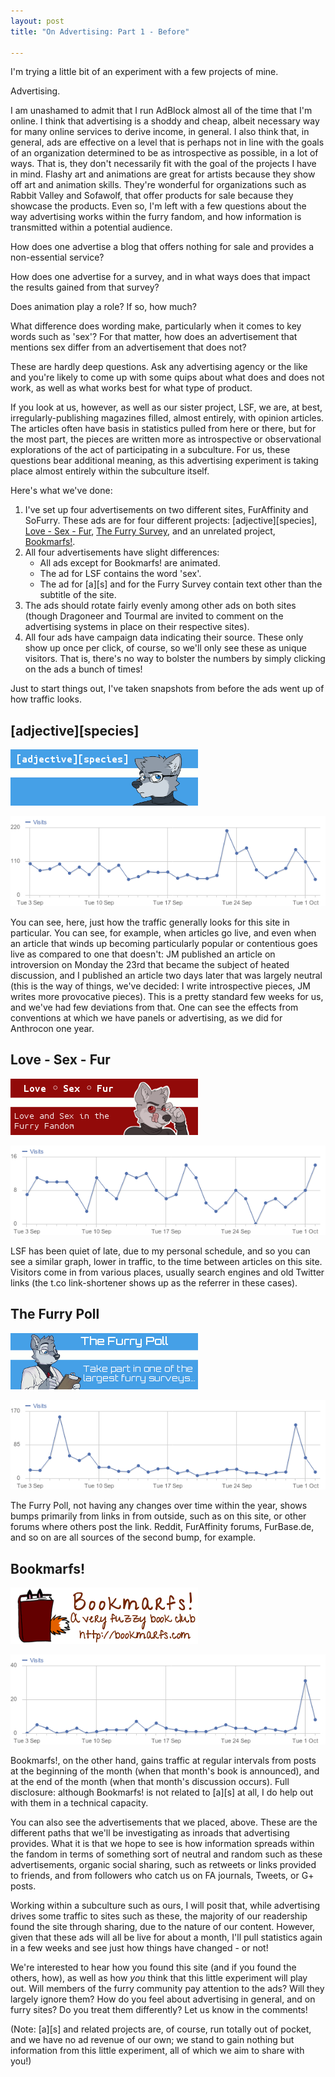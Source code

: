```yaml
---
layout: post
title: "On Advertising: Part 1 - Before"

---
```


I'm trying a little bit of an experiment with a few projects of mine.

Advertising.

I am unashamed to admit that I run AdBlock almost all of the time that I'm
online.  I think that advertising is a shoddy and cheap, albeit necessary way
for many online services to derive income, in general.  I also think that, in
general, ads are effective on a level that is perhaps not in line with the goals
of an organization determined to be as introspective as possible, in a lot of
ways.  That is, they don't necessarily fit with the goal of the projects I have
in mind.  Flashy art and animations are great for artists because they show off
art and animation skills.  They're wonderful for organizations such as Rabbit
Valley and Sofawolf, that offer products for sale because they showcase the
products.  Even so, I'm left with a few questions about the way advertising
works within the furry fandom, and how information is transmitted within a
potential audience.

How does one advertise a blog that offers nothing for sale and provides a
non-essential service?

How does one advertise for a survey, and in what ways does that impact the
results gained from that survey?

Does animation play a role?  If so, how much?

What difference does wording make, particularly when it comes to key words such
as 'sex'?  For that matter, how does an advertisement that mentions sex differ
from an advertisement that does not?

These are hardly deep questions.  Ask any advertising agency or the like and
you're likely to come up with some quips about what does and does not work, as
well as what works best for what type of product.

If you look at us, however, as well as our sister project, LSF, we are, at best,
irregularly-publishing magazines filled, almost entirely, with opinion articles.
The articles often have basis in statistics pulled from here or there, but for
the most part, the pieces are written more as introspective or observational
explorations of the act of participating in a subculture.  For us, these
questions bear additional meaning, as this advertising experiment is taking
place almost entirely within the subculture itself.

Here's what we've done:

1. I've set up four advertisements on two different sites, FurAffinity and
SoFurry.  These ads are for four different projects: \[adjective\]\[species\],
[Love - Sex - Fur][lsf], [The Furry Survey][fp], and an unrelated project,
[Bookmarfs!][marfs].
2. All four advertisements have slight differences:
    * All ads except for Bookmarfs! are animated.
    * The ad for LSF contains the word 'sex'.
    * The ad for \[a\]\[s\] and for the Furry Survey contain text other than
      the subtitle of the site.  
3. The ads should rotate fairly evenly among other ads on both sites (though
Dragoneer and Tourmal are invited to comment on the advertising systems in place
on their respective sites).
4. All four ads have campaign data indicating their source.  These only show up
once per click, of course, so we'll only see these as unique visitors.  That is,
there's no way to bolster the numbers by simply clicking on the ads a bunch of
times!

Just to start things out, I've taken snapshots from before the ads went up of
how traffic looks.

## \[adjective\]\[species\]

![\[adjective\]\[species\] ad](/assets/furry/ads/adjspecies.gif)

![\[adjective\]\[species\] pre-ads](/assets/furry/ads/as-preads.png)

You can see, here, just how the traffic generally looks for this site in
particular.  You can see, for example, when articles go live, and even when an
article that winds up becoming particularly popular or contentious goes live as
compared to one that doesn't: JM published an article on introversion on Monday
the 23rd that became the subject of heated discussion, and I published an
article two days later that was largely neutral (this is the way of things,
we've decided: I write introspective pieces, JM writes more provocative pieces).
This is a pretty standard few weeks for us, and we've had few deviations from
that.  One can see the effects from conventions at which we have panels or
advertising, as we did for Anthrocon one year.

## Love - Sex - Fur

![Love - Sex - Fur ad](/assets/furry/ads/lovesexfur.gif)

![Love - Sex - Fur pre-ads](/assets/furry/ads/lsf-preads.png)

LSF has been quiet of late, due to my personal schedule, and so you can see a
similar graph, lower in traffic, to the time between articles on this site.
Visitors come in from various places, usually search engines and old Twitter
links (the t.co link-shortener shows up as the referrer in these cases).

## The Furry Poll

![The Furry Poll ad](/assets/furry/ads/furrypoll.gif)

![The Furry Poll pre-ads](/assets/furry/ads/furrypoll-preads.png)

The Furry Poll, not having any changes over time within the year, shows bumps
primarily from links in from outside, such as on this site, or other forums
where others post the link.  Reddit, FurAffinity forums, FurBase.de, and so on
are all sources of the second bump, for example.

## Bookmarfs!

![Bookmarfs! ad](/assets/furry/ads/bookmarfs.png)

![Bookmarfs! pre-ads](/assets/furry/ads/bookmarfs-preads.png)

Bookmarfs!, on the other hand, gains traffic at regular intervals from posts at
the beginning of the month (when that month's book is announced), and at the end
of the month (when that month's discussion occurs).  Full disclosure: although
Bookmarfs! is not related to \[a\]\[s\] at all, I do help out with them in a
technical capacity.

You can also see the advertisements that we placed, above.  These are the
different paths that we'll be investigating as inroads that advertising
provides.  What it is that we hope to see is how information spreads within the
fandom in terms of something sort of neutral and random such as these
advertisements, organic social sharing, such as retweets or links provided to
friends, and from followers who catch us on FA journals, Tweets, or G+ posts.

Working within a subculture such as ours, I will posit that, while advertising
drives some traffic to sites such as these, the majority of our readership found
the site through sharing, due to the nature of our content.  However, given that
these ads will all be live for about a month, I'll pull statistics again in a
few weeks and see just how things have changed - or not!

We're interested to hear how you found this site (and if you found the others,
how), as well as how *you* think that this little experiment will play out. Will
members of the furry community pay attention to the ads?  Will they largely
ignore them?  How do you feel about advertising in general, and on furry sites?
Do you treat them differently?  Let us know in the comments!

(Note: \[a\]\[s\] and related projects are, of course, run totally out of
pocket, and we have no ad revenue of our own; we stand to gain nothing but
information from this little experiment, all of which we aim to share with you!)

[marfs]: http://bookmarfs.com "Bookmarfs!"
[lsf]: http://lovesexfur.com "Love - Sex - Fur"
[fp]: http://furrypoll.com "The Furry Poll"
